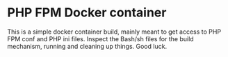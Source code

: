 # PHP FPM Docker container
This is a simple docker container build, mainly meant to get access to PHP FPM conf and PHP ini files. Inspect the Bash/sh files for the build mechanism, running and cleaning up things. Good luck.
